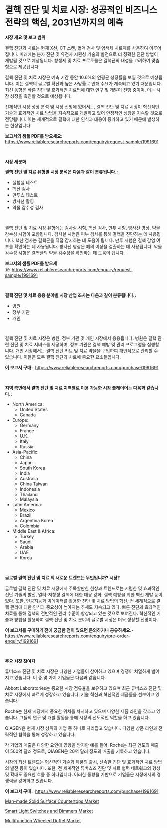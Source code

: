<p><h1>결핵 진단 및 치료 시장: 성공적인 비즈니스 전략의 핵심, 2031년까지의 예측</h1></p><p><strong>시장 개요 및 보고 범위</strong></p>
<p><p>결핵 진단과 치료는 현재 X선, CT 스캔, 혈액 검사 및 염색체 치료제를 사용하여 이루어집니다. 미래에는 분자 진단 및 유전자 시퀀싱 기술의 발전으로 더 정확한 진단 방법이 개발될 것으로 예상됩니다. 항생제 및 치료 프로토콜은 결핵균의 내성을 고려하여 맞춤형으로 제공됩니다.</p><p>결핵 진단 및 치료 시장은 예측 기간 동안 10.6%의 연평균 성장률을 보일 것으로 예상됩니다. 이는 결핵의 글로벌 확산과 높은 사망률로 인해 수요가 계속되고 있기 때문입니다. 최신 동향은 빠른 진단 및 효과적인 치료법에 대한 연구 및 개발이 진행 중이며, 이는 시장 성장을 촉진할 것으로 예상됩니다.</p><p>전체적인 시장 성장 분석 및 시장 전망에 있어서는, 결핵 진단 및 치료 시장이 혁신적인 기술과 효과적인 치료 방법을 지속적으로 개발하고 있어 안정적인 성장을 지속할 것으로 전망됩니다. 이는 세계적으로 결핵에 대한 인식과 대응이 증가하고 있기 때문에 발생하는 현상입니다.</p></p>
<p><strong>보고서의 샘플 PDF를 받으세요:</strong> <a href="https://www.reliableresearchreports.com/enquiry/request-sample/1991691">https://www.reliableresearchreports.com/enquiry/request-sample/1991691</a></p>
<p>&nbsp;</p>
<p><strong>시장 세분화</strong></p>
<p><strong>결핵 진단 및 치료 유형별 시장 분석은 다음과 같이 분류됩니다.:</strong></p>
<p><ul><li>실험실 테스트</li><li>핵산 검사</li><li>만투스 테스트</li><li>방사선 촬영</li><li>약물 감수성 검사</li></ul></p>
<p>&nbsp;</p>
<p><p>결핵 진단 및 치료 시장 유형에는 검사실 시험, 핵산 검사, 만투 시험, 방사선 영상, 약물 감수성 시험이 포함됩니다. 검사실 시험은 피부 검사를 통해 결핵을 진단하는 데 사용됩니다. 핵산 검사는 결핵균을 직접 감지하는 데 도움이 됩니다. 만투 시험은 결핵 감염 여부를 확인하는 데 사용됩니다. 방사선 영상은 폐의 이상을 검출하는 데 사용됩니다. 약물 감수성 시험은 결핵균의 약물 감수성을 확인하는 데 도움이 됩니다.</p></p>
<p><strong>보고서의 샘플 PDF를 받으세요:</strong>&nbsp;<a href="https://www.reliableresearchreports.com/enquiry/request-sample/1991691">https://www.reliableresearchreports.com/enquiry/request-sample/1991691</a></p>
<p>&nbsp;</p>
<p><strong> 결핵 진단 및 치료 응용 분야별 시장 산업 조사는 다음과 같이 분류됩니다.:</strong></p>
<p><ul><li>병원</li><li>정부 기관</li><li>개인</li></ul></p>
<p>&nbsp;</p>
<p><p>결핵 진단 및 치료 시장은 병원, 정부 기관 및 개인 시장에서 응용됩니다. 병원은 결핵 관련 진단 및 치료 서비스를 제공하며, 정부 기관은 결핵 예방 및 관리 프로그램을 실행합니다. 개인 시장에서는 결핵 진단 키트 및 치료 약물을 구입하여 개인적으로 관리할 수 있습니다. 이들은 모두 결핵 진단과 치료에 중요한 요소들입니다.</p></p>
<p><strong>이 보고서 구매:</strong>&nbsp; <a href="https://www.reliableresearchreports.com/purchase/1991691">https://www.reliableresearchreports.com/purchase/1991691</a></p>
<p>&nbsp;</p>
<p><strong>지역 측면에서 결핵 진단 및 치료 지역별로 이용 가능한 시장 플레이어는 다음과 같습니다.:</strong></p>
<p><ul>
    <li>
        North America:
        <ul>
            <li>United States</li>
            <li>Canada</li>
        </ul>
    </li>
    <li>
        Europe:
        <ul>
            <li>Germany</li>
            <li>France</li>
            <li>U.K.</li>
            <li>Italy</li>
            <li>Russia</li>
        </ul>
    </li>
    <li>
        Asia-Pacific:
        <ul>
            <li>China</li>
            <li>Japan</li>
            <li>South Korea</li>
            <li>India</li>
            <li>Australia</li>
            <li>China Taiwan</li>
            <li>Indonesia</li>
            <li>Thailand</li>
            <li>Malaysia</li>
        </ul>
    </li>
    <li>
        Latin America:
        <ul>
            <li>Mexico</li>
            <li>Brazil</li>
            <li>Argentina Korea</li>
            <li>Colombia</li>
        </ul>
    </li>
    <li>
        Middle East & Africa:
        <ul>
            <li>Turkey</li>
            <li>Saudi</li>
            <li>Arabia</li>
            <li>UAE</li>
            <li>Korea</li>
        </ul>
    </li>
    </ul></p>
<p>&nbsp;</p>
<p><strong>글로벌 결핵 진단 및 치료 의 새로운 트렌드는 무엇입니까? 시장?</strong></p>
<p><p>글로벌 결핵 진단 및 치료 시장에서 주목할만한 현상과 트렌드로는 저렴한 및 효과적인 진단 기술의 발전, 멀티-저항성 결핵에 대한 대응 강화, 결핵 예방을 위한 백신 개발 등이 있다. 또한, 인공지능과 빅데이터를 활용한 진단 및 치료 방법의 혁신, 전 세계적으로 결핵 관리에 대한 인식과 중요성이 높아지는 추세도 지속되고 있다. 빠른 진단과 효과적인 치료를 통해 결핵의 전반적인 관리 수준이 향상되고 있는 것으로 보여진다. 혁신적인 기술과 방법을 활용하여 결핵 진단 및 치료 분야의 글로벌 시장은 더욱 성장할 전망이다.</p></p>
<p><strong>이 보고서를 구매하기 전에 궁금한 점이 있으면 문의하거나 공유하세요.</strong>- <a href="https://www.reliableresearchreports.com/enquiry/pre-order-enquiry/1991691">https://www.reliableresearchreports.com/enquiry/pre-order-enquiry/1991691</a></p>
<p>&nbsp;</p>
<p><strong>주요 시장 참여자</strong></p>
<p><p>튜버쇼즈 진단 및 치료 시장은 다양한 기업들이 참여하고 있으며 경쟁이 치열하게 벌어지고 있습니다. 이 중 몇 가지 기업들은 다음과 같습니다.</p><p>Abbott Laboratories는 중요한 시장 점유율을 보유하고 있으며 최근 튜버쇼즈 진단 및 치료 시장에서 빠르게 성장하고 있습니다. 기술 혁신과 혁신적인 제품들을 선보이고 있습니다.</p><p>Roche는 현재 시장에서 중요한 위치를 차지하고 있으며 다양한 제품 라인을 갖추고 있습니다. 그들의 연구 및 개발 활동을 통해 시장의 선도적인 역할을 하고 있습니다.</p><p>QIAGEN은 현재 시장 상위의 기업 중 하나로 자리잡고 있습니다. 다양한 상품 라인과 전략적인 협력을 통해 성장하고 있습니다.</p><p>각 기업의 매출은 다양한 요인에 영향을 받지만 예를 들어, Roche는 최근 연도의 매출이 500억 달러 정도로, QIAGEN은 20억 달러 정도의 매출을 기록하고 있습니다.</p><p>시장의 최신 트렌드는 혁신적인 기술과 제품의 출시, 신속한 진단 및 효과적인 치료 방법의 발전 등이 있습니다. 또한, 전 세계적인 튜버쇼즈 진단 및 치료 협력 네트워크의 형성 및 확대도 중요한 흐름 중 하나입니다. 이러한 동향을 기반으로 기업들은 시장에서의 경쟁력을 강화하고 있습니다.</p></p>
<p><strong>이 보고서 구매:</strong>&nbsp;&nbsp;<a href="https://www.reliableresearchreports.com/purchase/1991691">https://www.reliableresearchreports.com/purchase/1991691</a></p>
<p><p><a href="https://github.com/ashepherd82/Market-Research-Report-List-3/blob/main/man-made-solid-surface-countertops-market.md">Man-made Solid Surface Countertops Market</a></p><p><a href="https://github.com/irfadac/Market-Research-Report-List-2/blob/main/smart-light-switches-and-dimmers-market.md">Smart Light Switches and Dimmers Market</a></p><p><a href="https://github.com/okotobwrhuteie/Market-Research-Report-List-1/blob/main/multifunction-wheeled-duffel-market.md">Multifunction Wheeled Duffel Market</a></p></p>
